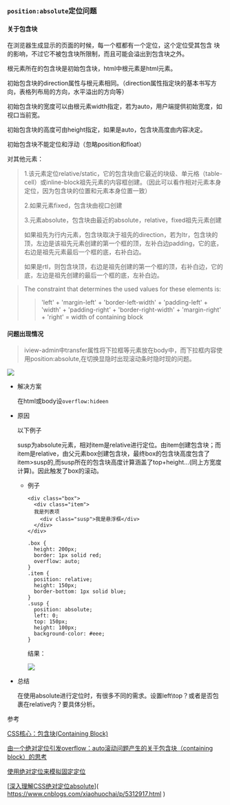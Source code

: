 ### `position:absolute`定位问题

#### 关于包含块

 在浏览器生成显示的页面的时候，每一个框都有一个定位，这个定位受其包含 块的影响，不过它不被包含块所限制，而且可能会溢出到包含块之外。 

根元素所在的包含块是初始包含块，html中根元素是html元素。

初始包含块的direction属性与根元素相同。（direction属性指定块的基本书写方向，表格列布局的方向，水平溢出的方向等）

初始包含块的宽度可以由根元素width指定，若为auto，用户端提供初始宽度，如视口当前宽。

初始包含块的高度可由height指定，如果是auto，包含块高度由内容决定。

初始包含块不能定位和浮动（忽略position和float）

对其他元素：

>1.该元素定位relative/static，它的包含块由它最近的块级、单元格（table-cell）或inline-block祖先元素的内容框创建。（因此可以看作相对元素本身定位，因为包含块的位置和元素本身位置一致）
>
>2.如果元素fixed，包含块由视口创建
>
>3.元素absolute，包含块由最近的absolute，relative，fixed祖先元素创建
>
>如果祖先为行内元素，包含块取决于祖先的direction，若为ltr，包含块的顶，左边是该祖先元素创建的第一个框的顶，左补白边padding，它的底，右边是祖先元素最后一个框的底，右补白边。
>
>如果是rtl，则包含块顶，右边是祖先创建的第一个框的顶，右补白边，它的底，左边是祖先创建的最后一个框的底，左补白边。
>
>

> The constraint that determines the used values for these elements is:
>
> > 'left' + 'margin-left' + 'border-left-width' + 'padding-left' + 'width' + 'padding-right' + 'border-right-width' + 'margin-right' + 'right' = width of containing block

#### 问题出现情况

> iview-admin中transfer属性将下拉框等元素放在body中，而下拉框内容使用position:absolute,在切换显隐时出现滚动条时隐时现的问题。

![](D:\mine-codes\notes\images\abs1.png)

- 解决方案

  在html或body设`overflow:hideen`

- 原因

  以下例子

  susp为absolute元素，相对item是relative进行定位。由item创建包含块；而item是relative，由父元素box创建包含块，最终box的包含块高度包含了item>susp的,而susp所在的包含块高度计算涵盖了top+height...(同上方宽度计算)。因此触发了box的滚动。

  - 例子

    ```
    <div class="box">
      <div class="item">
      我是列表项
        <div class="susp">我是悬浮框</div>
      </div>
    </div>
    
    .box {
      height: 200px;
      border: 1px solid red;
      overflow: auto;
    }
    .item {
      position: relative;
      height: 150px;
      border-bottom: 1px solid blue;
    }
    .susp {
      position: absolute;
      left: 0;
      top: 150px;
      height: 100px;
      background-color: #eee;
    }
    ```

    结果：

    ![](D:\mine-codes\notes\images\abs2.png)

- 总结

  在使用absolute进行定位时，有很多不同的需求。设置left\top？或者是否包裹在relative内？要具体分析。

参考

[CSS核心：包含块(Containing Block)]( https://wenku.baidu.com/view/013e92bd960590c69ec37616.html?sxts=1572400316952 )

[ 由一个绝对定位引发overflow：auto滚动问题产生的关于包含块（containing block）的思考 ]( https://www.ucloud.cn/yun/114187.html )

[ 使用绝对定位来模拟固定定位 ]( https://blog.csdn.net/m0_38066007/article/details/88087327 )

[[深入理解CSS绝对定位absolute](https://www.cnblogs.com/xiaohuochai/p/5312917.html)]( https://www.cnblogs.com/xiaohuochai/p/5312917.html )